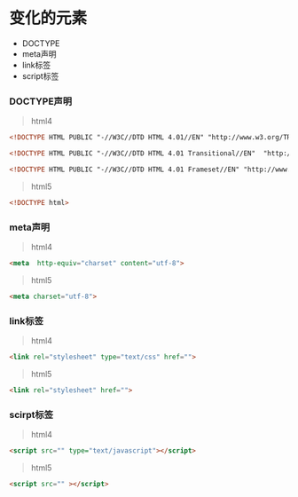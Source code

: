# 变化的元素

- DOCTYPE
- meta声明
- link标签
- script标签

### DOCTYPE声明
> html4
```html 
<!DOCTYPE HTML PUBLIC "-//W3C//DTD HTML 4.01//EN" "http://www.w3.org/TR/html4/strict.dtd">
```
```html
<!DOCTYPE HTML PUBLIC "-//W3C//DTD HTML 4.01 Transitional//EN"  "http://www.w3.org/TR/html4/loose.dtd">
```
```html 
<!DOCTYPE HTML PUBLIC "-//W3C//DTD HTML 4.01 Frameset//EN" "http://www.w3.org/TR/html4/frameset.dtd">
```

> html5
```html
<!DOCTYPE html>
```

### meta声明
> html4
```html
<meta  http-equiv="charset" content="utf-8">
```

> html5
```html
<meta charset="utf-8">
```


### link标签
> html4
```html
<link rel="stylesheet" type="text/css" href="">
```

> html5
```html
<link rel="stylesheet" href="">
```

### scirpt标签
> html4
```html
<script src="" type="text/javascript"></script>
```

> html5
```html
<script src="" ></script>
```